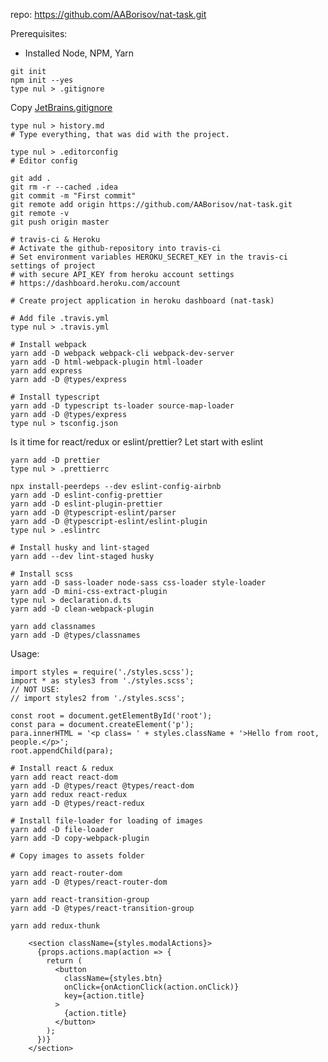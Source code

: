 repo: https://github.com/AABorisov/nat-task.git

Prerequisites:
* Installed Node, NPM, Yarn


```shell script
git init
npm init --yes
type nul > .gitignore
```

Copy [JetBrains.gitignore](https://github.com/github/gitignore/blob/master/Global/JetBrains.gitignore)

```shell script
type nul > history.md
# Type everything, that was did with the project.

type nul > .editorconfig
# Editor config
```

```shell script
git add .
git rm -r --cached .idea
git commit -m "First commit"
git remote add origin https://github.com/AABorisov/nat-task.git
git remote -v
git push origin master
```

```shell script
# travis-ci & Heroku
# Activate the github-repository into travis-ci
# Set environment variables HEROKU_SECRET_KEY in the travis-ci settings of project
# with secure API_KEY from heroku account settings
# https://dashboard.heroku.com/account

# Create project application in heroku dashboard (nat-task)

# Add file .travis.yml
type nul > .travis.yml
```

```shell script
# Install webpack
yarn add -D webpack webpack-cli webpack-dev-server
yarn add -D html-webpack-plugin html-loader
yarn add express
yarn add -D @types/express

```

```shell script
# Install typescript
yarn add -D typescript ts-loader source-map-loader
yarn add -D @types/express
type nul > tsconfig.json
```

Is it time for react/redux or eslint/prettier?
Let start with eslint

```shell script
yarn add -D prettier
type nul > .prettierrc

npx install-peerdeps --dev eslint-config-airbnb
yarn add -D eslint-config-prettier
yarn add -D eslint-plugin-prettier
yarn add -D @typescript-eslint/parser
yarn add -D @typescript-eslint/eslint-plugin
type nul > .eslintrc
```

```shell script
# Install husky and lint-staged
yarn add --dev lint-staged husky
```

```shell script
# Install scss
yarn add -D sass-loader node-sass css-loader style-loader
yarn add -D mini-css-extract-plugin
type nul > declaration.d.ts
yarn add -D clean-webpack-plugin

yarn add classnames
yarn add -D @types/classnames
```

Usage:

```
import styles = require('./styles.scss');
import * as styles3 from './styles.scss';
// NOT USE:
// import styles2 from './styles.scss';

const root = document.getElementById('root');
const para = document.createElement('p');
para.innerHTML = '<p class= ' + styles.className + '>Hello from root, people.</p>';
root.appendChild(para);
```

```shell script
# Install react & redux
yarn add react react-dom
yarn add -D @types/react @types/react-dom
yarn add redux react-redux
yarn add -D @types/react-redux
```

```shell script
# Install file-loader for loading of images
yarn add -D file-loader
yarn add -D copy-webpack-plugin

# Copy images to assets folder
```

```shell script
yarn add react-router-dom
yarn add -D @types/react-router-dom
```
```shell script
yarn add react-transition-group
yarn add -D @types/react-transition-group
```


```shell script
yarn add redux-thunk
```



        <section className={styles.modalActions}>
          {props.actions.map(action => {
            return (
              <button
                className={styles.btn}
                onClick={onActionClick(action.onClick)}
                key={action.title}
              >
                {action.title}
              </button>
            );
          })}
        </section>
